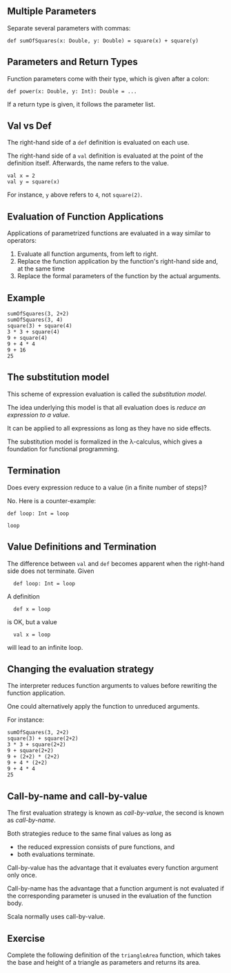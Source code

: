 
## Multiple Parameters

Separate several parameters with commas:

    def sumOfSquares(x: Double, y: Double) = square(x) + square(y)

## Parameters and Return Types 

Function parameters come with their type, which is given after a colon:

    def power(x: Double, y: Int): Double = ...

If a return type is given, it follows the parameter list.

## Val vs Def

The right-hand side of a `def` definition is evaluated on each use.

The right-hand side of a `val` definition is evaluated at the point of the definition
itself. Afterwards, the name refers to the value.

    val x = 2
    val y = square(x)

For instance, `y` above refers to `4`, not `square(2)`.

## Evaluation of Function Applications

Applications of parametrized functions are evaluated in a way similar to
operators:

 1. Evaluate all function arguments, from left to right.
 2. Replace the function application by the function's right-hand side and, at the same time
 3. Replace the formal parameters of the function by the actual arguments.

## Example

    sumOfSquares(3, 2+2)
    sumOfSquares(3, 4)
    square(3) + square(4)
    3 * 3 + square(4)
    9 + square(4)
    9 + 4 * 4
    9 + 16
    25

## The substitution model

This scheme of expression evaluation is called the *substitution model*.

The idea underlying this model is that all evaluation does is *reduce
an expression to a value*.

It can be applied to all expressions as long as they have no side effects.

The substitution model is formalized in the λ-calculus, which gives
a foundation for functional programming.

## Termination 

Does every expression reduce to a value (in a finite number of steps)?

No. Here is a counter-example:

    def loop: Int = loop

    loop

## Value Definitions and Termination

The difference between `val` and `def` becomes apparent when the right-hand
side does not terminate. Given

      def loop: Int = loop

A definition

      def x = loop

is OK, but a value

      val x = loop

will lead to an infinite loop.

## Changing the evaluation strategy

The interpreter reduces function arguments to values before rewriting the
function application.

One could alternatively apply the function to unreduced arguments.

For instance:

    sumOfSquares(3, 2+2)
    square(3) + square(2+2)
    3 * 3 + square(2+2)
    9 + square(2+2)
    9 + (2+2) * (2+2)
    9 + 4 * (2+2)
    9 + 4 * 4
    25

## Call-by-name and call-by-value 

The first evaluation strategy is known as *call-by-value*,
the second is known as *call-by-name*.

Both strategies reduce to the same final values
as long as

 - the reduced expression consists of pure functions, and
 - both evaluations terminate.

Call-by-value has the advantage that it evaluates every function argument
only once.

Call-by-name has the advantage that a function argument is not evaluated if the
corresponding parameter is unused in the evaluation of the function body.

Scala normally uses call-by-value.

## Exercise

Complete the following definition of the `triangleArea` function,
which takes the base and height of a triangle as parameters and returns
its area.
